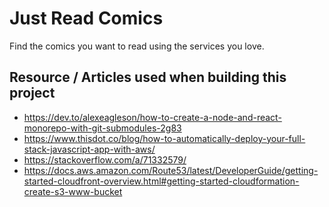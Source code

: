 # Just Read Comics
Find the comics you want to read using the services you love.

## Resource / Articles used when building this project 
* https://dev.to/alexeagleson/how-to-create-a-node-and-react-monorepo-with-git-submodules-2g83
* https://www.thisdot.co/blog/how-to-automatically-deploy-your-full-stack-javascript-app-with-aws/
* https://stackoverflow.com/a/71332579/
* https://docs.aws.amazon.com/Route53/latest/DeveloperGuide/getting-started-cloudfront-overview.html#getting-started-cloudformation-create-s3-www-bucket
